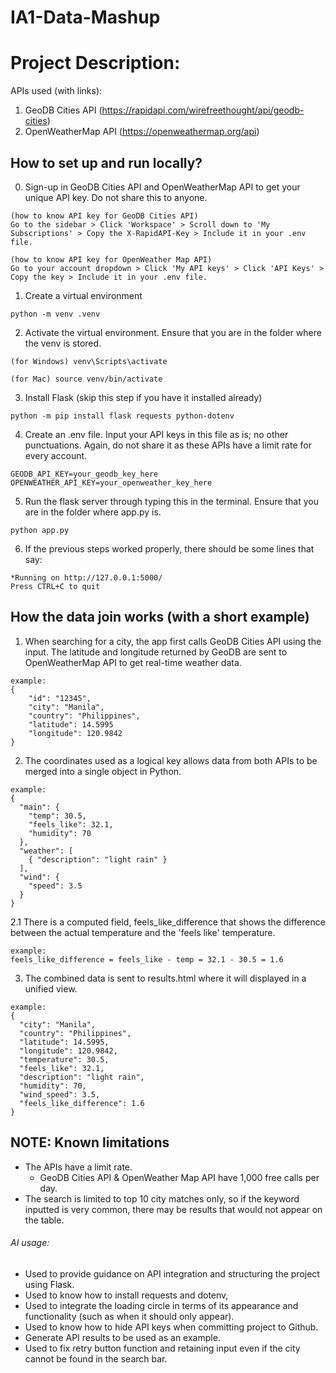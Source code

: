 # IA1-Data-Mashup

# Project Description:

APIs used (with links):
1. GeoDB Cities API (https://rapidapi.com/wirefreethought/api/geodb-cities)
2. OpenWeatherMap API (https://openweathermap.org/api)

## How to set up and run locally?
0. Sign-up in GeoDB Cities API and OpenWeatherMap API to get your unique API key. Do not share this to anyone.
```
(how to know API key for GeoDB Cities API)
Go to the sidebar > Click 'Workspace' > Scroll down to 'My Subscriptions' > Copy the X-RapidAPI-Key > Include it in your .env file.

(how to know API key for OpenWeather Map API)
Go to your account dropdown > Click 'My API keys' > Click 'API Keys' > Copy the key > Include it in your .env file.

```
1. Create a virtual environment
```
python -m venv .venv
```
2. Activate the virtual environment. Ensure that you are in the folder where the venv is stored.
``` 
(for Windows) venv\Scripts\activate
```
```
(for Mac) source venv/bin/activate
```
3. Install Flask (skip this step if you have it installed already)
```
python -m pip install flask requests python-dotenv
```
4. Create an .env file. Input your API keys in this file as is; no other punctuations. Again, do not share it as these APIs have a limit rate for every account.
```
GEODB_API_KEY=your_geodb_key_here
OPENWEATHER_API_KEY=your_openweather_key_here
```
5. Run the flask server through typing this in the terminal. Ensure that you are in the folder where app.py is.
```
python app.py
```
6. If the previous steps worked properly, there should be some lines that say:
```
*Running on http://127.0.0.1:5000/
Press CTRL+C to quit
```

## How the data join works (with a short example)
1. When searching for a city, the app first calls GeoDB Cities API using the input. The latitude and longitude returned by GeoDB are sent to OpenWeatherMap API to get real-time weather data.
```
example:
{
    "id": "12345",
    "city": "Manila",
    "country": "Philippines",
    "latitude": 14.5995
    "longitude": 120.9842
}
```
2. The coordinates used as a logical key allows data from both APIs to be merged into a single object in Python. 
```
example:
{
  "main": {
    "temp": 30.5,
    "feels_like": 32.1,
    "humidity": 70
  },
  "weather": [
    { "description": "light rain" }
  ],
  "wind": {
    "speed": 3.5
  }
}
```
2.1 There is a computed field, feels_like_difference that shows the difference between the actual temperature and the 'feels like' temperature.
```
example:
feels_like_difference = feels_like - temp = 32.1 - 30.5 = 1.6
```

3. The combined data is sent to results.html where it will displayed in a unified view.
```
example:
{
  "city": "Manila",
  "country": "Philippines",
  "latitude": 14.5995,
  "longitude": 120.9842,
  "temperature": 30.5,
  "feels_like": 32.1,
  "description": "light rain",
  "humidity": 70,
  "wind_speed": 3.5,
  "feels_like_difference": 1.6
}
```

## NOTE: Known limitations
- The APIs have a limit rate. 
    - GeoDB Cities API & OpenWeather Map API have 1,000 free calls per day. 
- The search is limited to top 10 city matches only, so if the keyword inputted is very common, there may be results that would not appear on the table.

###### AI usage:
- Used to provide guidance on API integration and structuring the project using Flask.
- Used to know how to install requests and dotenv, 
- Used to integrate the loading circle in terms of its appearance and functionality (such as when it should only appear).
- Used to know how to hide API keys when committing project to Github.
- Generate API results to be used as an example.
- Used to fix retry button function and retaining input even if the city cannot be found in the search bar.

